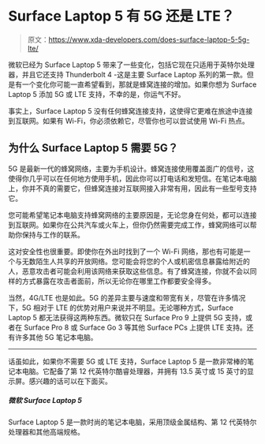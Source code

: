 # Surface Laptop 5 有 5G 还是 LTE？

> 原文：<https://www.xda-developers.com/does-surface-laptop-5-5g-lte/>

微软已经为 Surface Laptop 5 带来了一些变化，包括它现在只适用于英特尔处理器，并且它还支持 Thunderbolt 4 -这是主要 Surface Laptop 系列的第一款。但是有一个变化你可能一直希望看到，那就是蜂窝连接的增加。如果你想为 Surface Laptop 5 添加 5G 或 LTE 支持，不幸的是，你运气不好。

事实上，Surface Laptop 5 没有任何蜂窝连接支持，这使得它更难在旅途中连接到互联网。如果有 Wi-Fi，你必须依赖它，尽管你也可以尝试使用 Wi-Fi 热点。

## 为什么 Surface Laptop 5 需要 5G？

5G 是最新一代的蜂窝网络，主要为手机设计。蜂窝连接使用覆盖面广的信号，这使得你几乎可以在任何地方使用手机，因此你可以打电话和发短信。在笔记本电脑上，你并不真的需要它，但蜂窝连接对互联网接入非常有用，因此有一些型号支持它。

您可能希望笔记本电脑支持蜂窝网络的主要原因是，无论您身在何处，都可以连接到互联网。如果你在公共汽车或火车上，但你仍然需要完成工作，蜂窝网络可以帮助你保持与工作的联系。

这对安全性也很重要。即使你在外出时找到了一个 Wi-Fi 网络，那也有可能是一个与无数陌生人共享的开放网络。您可能会将您的个人或机密信息暴露给附近的人，恶意攻击者可能会利用该网络来获取这些信息。有了蜂窝连接，你就不会以同样的方式暴露在攻击者面前，所以无论你在哪里工作都要安全得多。

当然，4G/LTE 也是如此。5G 的差异主要与速度和带宽有关，尽管在许多情况下，5G 相对于 LTE 的优势对用户来说并不明显。无论哪种方式，Surface Laptop 5 都无法获得这两种东西。微软只在 Surface Pro 9 上提供 5G 支持，或者在 Surface Pro 8 或 Surface Go 3 等其他 Surface PCs 上提供 LTE 支持。还有许多其他 5G 笔记本电脑。

* * *

话虽如此，如果你不需要 5G 或 LTE 支持，Surface Laptop 5 是一款非常棒的笔记本电脑。它配备了第 12 代英特尔酷睿处理器，并拥有 13.5 英寸或 15 英寸的显示屏。感兴趣的话可以在下面买。

##### 微软 Surface Laptop 5

Surface Laptop 5 是一款时尚的笔记本电脑，采用顶级金属结构、第 12 代英特尔处理器和其他高端规格。